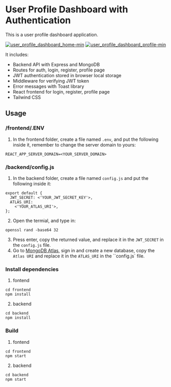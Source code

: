 # User Profile Dashboard with Authentication

This is a user profile dashboard application.

[![user_profile_dashboard_home-min](https://i.im.ge/2023/10/06/Nezfuh.user-profile-dashboard-home-min.md.png)](https://im.ge/i/Nezfuh)
[![user_profile_dashboard_profile-min](https://i.im.ge/2023/10/06/Nekz7c.user-profile-dashboard-profile-min.md.png)](https://im.ge/i/Nekz7c)

It includes:
- Backend API with Express and MongoDB
- Routes for auth, login, register, profile page
- JWT authentication stored in browser local storage
- Middleware for verifying JWT token
- Error messages with Toast library
- React frontend for login, register, profile page
- Tailwind CSS

## Usage
### /frontend/.ENV
1. In the frontend folder, create a file named ``.env``, and put the following inside it, remember to change the server domain to yours:
```
REACT_APP_SERVER_DOMAIN=<YOUR_SERVER_DOMAIN>
```

### /backend/config.js
1. In the backend folder, create a file named ``config.js`` and put the following inside it:
```
export default {
  JWT_SECRET: <'YOUR_JWT_SECRET_KEY'>,
  ATLAS_URI:
    <'YOUR_ATLAS_URI'>,
};
```
2. Open the termial, and type in:
```
openssl rand -base64 32
```
3. Press enter, copy the returned value, and replace it in the ``JWT_SECRET`` in the ``config.js`` file.
4. Go to [MongoDB Atlas](https://cloud.mongodb.com/), sign in and create a new database, copy the ``Atlas URI`` and replace it in the ``ATLAS_URI`` in the ``config.js` file.

### Install dependencies
1. fontend
```
cd frontend
npm install
```

2. backend
```
cd backend
npm install
```

### Build
1. fontend
```
cd frontend
npm start
```

2. backend
```
cd backend
npm start
```


